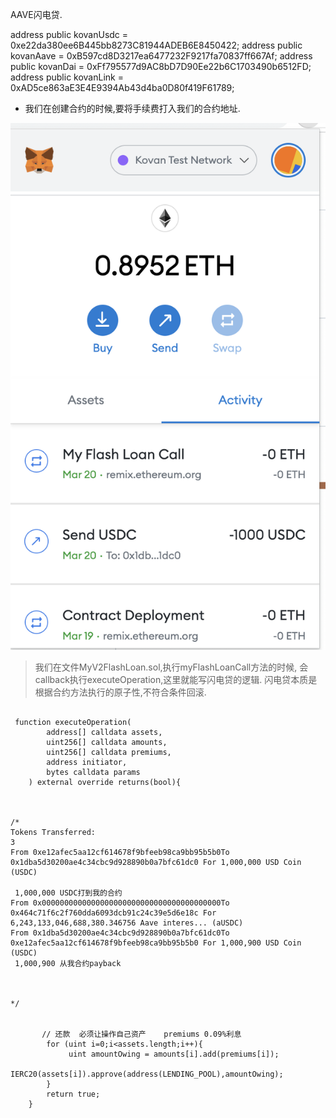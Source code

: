 AAVE闪电贷.

address public kovanUsdc = 0xe22da380ee6B445bb8273C81944ADEB6E8450422;
address public kovanAave = 0xB597cd8D3217ea6477232F9217fa70837ff667Af;
address public kovanDai = 0xFf795577d9AC8bD7D90Ee22b6C1703490b6512FD;
address public kovanLink = 0xAD5ce863aE3E4E9394Ab43d4ba0D80f419F61789;

- 我们在创建合约的时候,要将手续费打入我们的合约地址.

![image](./img/aave1.png)

> 我们在文件MyV2FlashLoan.sol,执行myFlashLoanCall方法的时候, 会callback执行executeOperation,这里就能写闪电贷的逻辑.
> 闪电贷本质是根据合约方法执行的原子性,不符合条件回滚.



```

 function executeOperation(
        address[] calldata assets,
        uint256[] calldata amounts,
        uint256[] calldata premiums,
        address initiator,
        bytes calldata params
    ) external override returns(bool){
   


/*
Tokens Transferred:
3
From 0xe12afec5aa12cf614678f9bfeeb98ca9bb95b5b0To 0x1dba5d30200ae4c34cbc9d928890b0a7bfc61dc0 For 1,000,000 USD Coin (USDC)

 1,000,000 USDC打到我的合约
From 0x0000000000000000000000000000000000000000To 0x464c71f6c2f760dda6093dcb91c24c39e5d6e18c For 6,243,133,046,688,380.346756 Aave interes... (aUSDC)
From 0x1dba5d30200ae4c34cbc9d928890b0a7bfc61dc0To 0xe12afec5aa12cf614678f9bfeeb98ca9bb95b5b0 For 1,000,900 USD Coin (USDC)
 1,000,900 从我合约payback



*/


       // 还款  必须让操作自己资产    premiums 0.09%利息
        for (uint i=0;i<assets.length;i++){
             uint amountOwing = amounts[i].add(premiums[i]);
             IERC20(assets[i]).approve(address(LENDING_POOL),amountOwing);
        }
        return true;
    }
```